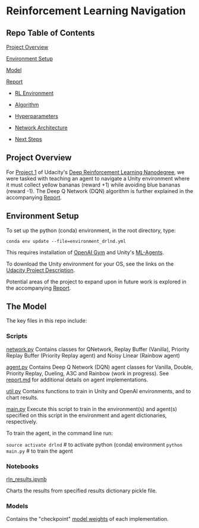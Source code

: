 # Reinforcement Learning Navigation

## Repo Table of Contents

[Project Overview](#overview)

[Environment Setup](#setup)

[Model](#model)

[Report](https://github.com/cipher813/rl_navigation/blob/master/report.md#report)

- [RL Environment](https://github.com/cipher813/rl_navigation/blob/master/report.md#environment)

- [Algorithm](https://github.com/cipher813/rl_navigation/blob/master/report.md#algorithm)

- [Hyperparameters](https://github.com/cipher813/rl_navigation/blob/master/report.md#hyperparameters)

- [Network Architecture](https://github.com/cipher813/rl_navigation/blob/master/report.md#network)

- [Next Steps](https://github.com/cipher813/rl_navigation/blob/master/report.md#nextsteps)

<a name="overview"></a>
## Project Overview

For [Project 1](https://github.com/udacity/deep-reinforcement-learning/tree/master/p1_navigation) of Udacity's [Deep Reinforcement Learning Nanodegree](https://github.com/udacity/deep-reinforcement-learning), we were tasked with teaching an agent to navigate a Unity environment where it must collect yellow bananas (reward +1) while avoiding blue bananas (reward -1).  The Deep Q Network (DQN) algorithm is further explained in the accompanying [Report](https://github.com/cipher813/rl_navigation/blob/master/report.md).

<a name="setup"></a>
## Environment Setup

To set up the python (conda) environment, in the root directory, type:

`conda env update --file=environment_drlnd.yml`

This requires installation of [OpenAI Gym](https://github.com/openai/gym) and Unity's [ML-Agents](https://github.com/Unity-Technologies/ml-agents).

To download the Unity environment for your OS, see the links on the [Udacity Project Description](https://github.com/udacity/deep-reinforcement-learning/tree/master/p1_navigation).    

Potential areas of the project to expand upon in future work is explored in the accompanying [Report](https://github.com/cipher813/rl_navigation/blob/master/report.md).

<a name="model"></a>
## The Model

The key files in this repo include:

### Scripts

[network.py](https://github.com/cipher813/rl_navigation/tree/master/scripts)
Contains classes for QNetwork, Replay Buffer (Vanilla), Priority Replay Buffer (Priority Replay agent) and Noisy Linear (Rainbow agent)

[agent.py](https://github.com/cipher813/rl_navigation/tree/master/scripts)
Contains Deep Q Network (DQN) agent classes for Vanilla, Double, Priority Replay, Dueling, A3C and Rainbow (work in progress).  See [report.md](https://github.com/cipher813/rl_navigation/blob/master/report.md) for additional details on agent implementations.

[util.py](https://github.com/cipher813/rl_navigation/tree/master/scripts)
Contains functions to train in Unity and OpenAI environments, and to chart results.

[main.py](https://github.com/cipher813/rl_navigation/tree/master/scripts)
Execute this script to train in the environment(s) and agent(s) specified on this script in the environment and agent dictionaries, respectively.  


To train the agent, in the command line run:

`source activate drlnd` # to activate python (conda) environment
`python main.py` # to train the agent


### Notebooks

[rln_results.ipynb](https://github.com/cipher813/rl_navigation/tree/master/notebooks)

Charts the results from specified results dictionary pickle file.  

### Models

Contains the "checkpoint" [model weights](https://github.com/cipher813/rl_navigation/tree/master/models) of each implementation.  
